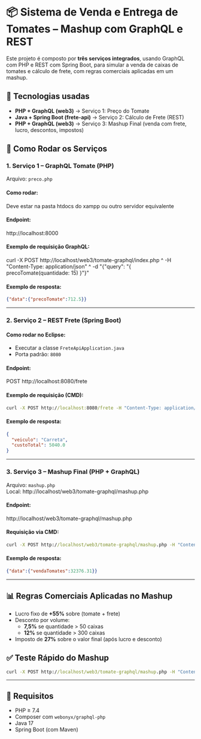 # 📦 Sistema de Venda e Entrega de Tomates – Mashup com GraphQL e REST

Este projeto é composto por **três serviços integrados**, usando GraphQL com PHP e REST com Spring Boot, para simular a venda de caixas de tomates e cálculo de frete, com regras comerciais aplicadas em um mashup.

## 🔧 Tecnologias usadas

- **PHP + GraphQL (web3)** → Serviço 1: Preço do Tomate
- **Java + Spring Boot (frete-api)** → Serviço 2: Cálculo de Frete (REST)
- **PHP + GraphQL (web3)** → Serviço 3: Mashup Final (venda com frete, lucro, descontos, impostos)

## 🚀 Como Rodar os Serviços

### 1. Serviço 1 – GraphQL Tomate (PHP)
Arquivo: `preco.php`

#### Como rodar:
Deve estar na pasta htdocs do xampp ou outro servidor equivalente

#### Endpoint:
http://localhost:8000

#### Exemplo de requisição GraphQL:
curl -X POST http://localhost/web3/tomate-graphql/index.php ^
  -H "Content-Type: application/json" ^
  -d "{\"query\": \"{ precoTomate(quantidade: 15) }\"}"

#### Exemplo de resposta:
```json
{"data":{"precoTomate":712.5}}
```

---

### 2. Serviço 2 – REST Frete (Spring Boot)

#### Como rodar no Eclipse:
- Executar a classe `FreteApiApplication.java`
- Porta padrão: `8080`

#### Endpoint:
POST http://localhost:8080/frete

#### Exemplo de requisição (CMD):
```cmd
curl -X POST http://localhost:8080/frete -H "Content-Type: application/json" -d "{\"distancia\":120,\"quantidade\":300}"
```

#### Exemplo de resposta:
```json
{
  "veiculo": "Carreta",
  "custoTotal": 5040.0
}
```

---

### 3. Serviço 3 – Mashup Final (PHP + GraphQL)

Arquivo: `mashup.php`  
Local: http://localhost/web3/tomate-graphql/mashup.php

#### Endpoint:
http://localhost/web3/tomate-graphql/mashup.php

#### Requisição via CMD:
```cmd
curl -X POST http://localhost/web3/tomate-graphql/mashup.php -H "Content-Type: application/json" -d "{\"query\":\"query { vendaTomates(quantidade: 350, distancia: 120) }\"}"
```

#### Exemplo de resposta:
```json
{"data":{"vendaTomates":32376.31}}
```

---

## 📊 Regras Comerciais Aplicadas no Mashup

- Lucro fixo de **+55%** sobre (tomate + frete)
- Desconto por volume:
  - **7,5%** se quantidade > 50 caixas
  - **12%** se quantidade > 300 caixas
- Imposto de **27%** sobre o valor final (após lucro e desconto)


## ✅ Teste Rápido do Mashup

```cmd
curl -X POST http://localhost/web3/tomate-graphql/mashup.php -H "Content-Type: application/json" -d "{\"query\":\"query { vendaTomates(quantidade: 100, distancia: 80) }\"}"
```

---

## 📌 Requisitos

- PHP ≥ 7.4
- Composer com `webonyx/graphql-php`
- Java 17
- Spring Boot (com Maven)

